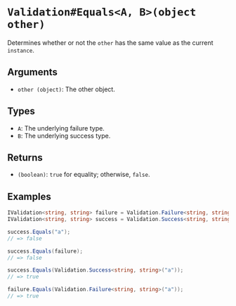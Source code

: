 # `Validation#Equals<A, B>(object other)`

Determines whether or not the `other` has the same value as the current `instance`.

## Arguments

* `other (object)`: The other object.

## Types

* `A`: The underlying failure type.
* `B`: The underlying success type.

## Returns

* `(boolean)`: `true` for equality; otherwise, `false`.

## Examples

```csharp
IValidation<string, string> failure = Validation.Failure<string, string>("a");
IValidation<string, string> success = Validation.Success<string, string>("a");

success.Equals("a");
// => false

success.Equals(failure);
// => false

success.Equals(Validation.Success<string, string>("a"));
// => true

failure.Equals(Validation.Failure<string, string>("a"));
// => true
```
